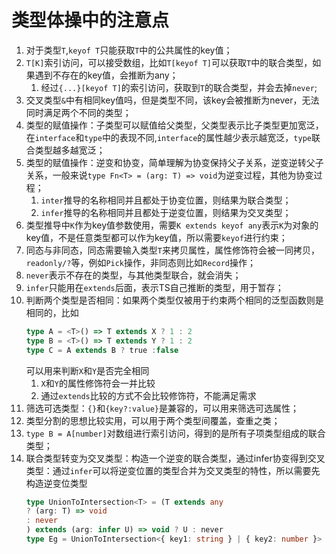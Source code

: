 # 类型体操中的注意点

1. 对于类型`T`,`keyof T`只能获取`T`中的公共属性的key值；
2. `T[K]`索引访问，可以接受数组，比如`T[keyof T]`可以获取`T`中的联合类型，如果遇到不存在的key值，会推断为any；
   1. 经过`{...}[keyof T]`的索引访问，获取到`T`的联合类型，并会去掉`never`;
3. 交叉类型`&`中有相同key值吗，但是类型不同，该key会被推断为never，无法同时满足两个不同的类型；
4. 类型的赋值操作：子类型可以赋值给父类型，父类型表示比子类型更加宽泛，在`interface`和`type`中的表现不同,`interface`的属性越少表示越宽泛，`type`联合类型越多越宽泛；
5. 类型的赋值操作：逆变和协变，简单理解为协变保持父子关系，逆变逆转父子关系，一般来说`type Fn<T> = (arg: T) => void`为逆变过程，其他为协变过程；
   1. `inter`推导的名称相同并且都处于协变位置，则结果为联合类型；
   2. `infer`推导的名称相同并且都处于逆变位置，则结果为交叉类型；
6. 类型推导中`K`作为key值参数使用，需要`K extends keyof any`表示`K`为对象的key值，不是任意类型都可以作为key值，所以需要`keyof`进行约束；
7. 同态与非同态，同态需要输入类型`T`来拷贝属性，属性修饰符会被一同拷贝，`readonly/?`等，例如`Pick`操作，非同态则比如`Record`操作；
8. `never`表示不存在的类型，与其他类型联合，就会消失；
9.  `infer`只能用在`extends`后面，表示TS自己推断的类型，用于暂存；
10. 判断两个类型是否相同：如果两个类型仅被用于约束两个相同的泛型函数则是相同的，比如
    ```TypeScript
    type A = <T>() => T extends X ? 1 : 2
    type B = <T>() => T extends Y ? 1 : 2
    type C = A extends B ? true :false
    ```
    可以用来判断`X`和`Y`是否完全相同
    1. `X`和`Y`的属性修饰符会一并比较
    2. 通过`extends`比较的方式不会比较修饰符，不能满足需求
11. 筛选可选类型：`{}`和`{key?:value}`是兼容的，可以用来筛选可选属性；
12. 类型分割的思想比较实用，可以用于两个类型间覆盖，查重之类；
13. `type B = A[number]`对数组进行索引访问，得到的是所有子项类型组成的联合类型；
14. 联合类型转变为交叉类型：构造一个逆变的联合类型，通过infer协变得到交叉类型：通过`infer`可以将逆变位置的类型合并为交叉类型的特性，所以需要先构造逆变位类型
    ```TypeScript
    type UnionToIntersection<T> = (T extends any
    ? (arg: T) => void
    : never
    ) extends (arg: infer U) => void ? U : never
    type Eg = UnionToIntersection<{ key1: string } | { key2: number }>
    ```